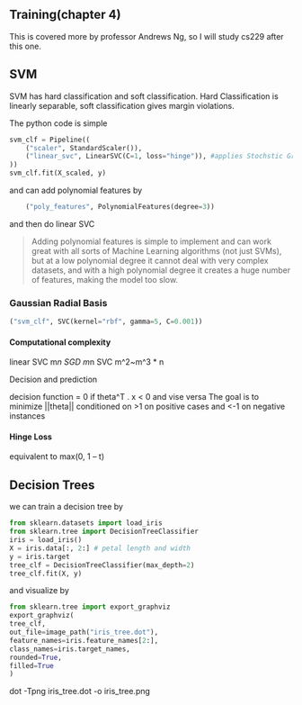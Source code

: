 ## Training(chapter 4)
This is covered more by professor Andrews Ng, so I will study cs229 after this one. 

## SVM
SVM has hard classification and soft classification. Hard Classification is linearly separable, soft classification gives margin violations. 

The python code is simple 
```python 
svm_clf = Pipeline((
    ("scaler", StandardScaler()),
    ("linear_svc", LinearSVC(C=1, loss="hinge")), #applies Stochstic Gradient Descent rather than batch
))
svm_clf.fit(X_scaled, y)
```
and can add polynomial features by 
```python 
    ("poly_features", PolynomialFeatures(degree=3))
```
and then do linear SVC

>Adding polynomial features is simple to implement and can work great with all sorts
of Machine Learning algorithms (not just SVMs), but at a low polynomial degree it
cannot deal with very complex datasets, and with a high polynomial degree it creates
a huge number of features, making the model too slow.

### Gaussian Radial Basis  
```python 
("svm_clf", SVC(kernel="rbf", gamma=5, C=0.001))
```

#### Computational complexity 
linear SVC m*n
SGD m*n
SVC m^2~m^3 * n

Decision and prediction 

decision function = 0 if theta^T . x < 0 and vise versa
The goal is to minimize ||theta|| conditioned on >1 on positive cases and <-1 on negative instances 

#### Hinge Loss
equivalent to max(0, 1 – t)

## Decision Trees
we can train a decision tree by 
```python 
from sklearn.datasets import load_iris
from sklearn.tree import DecisionTreeClassifier
iris = load_iris()
X = iris.data[:, 2:] # petal length and width
y = iris.target
tree_clf = DecisionTreeClassifier(max_depth=2)
tree_clf.fit(X, y)
```
and visualize by 
```python 
from sklearn.tree import export_graphviz
export_graphviz(
tree_clf,
out_file=image_path("iris_tree.dot"),
feature_names=iris.feature_names[2:],
class_names=iris.target_names,
rounded=True,
filled=True
)
```
dot -Tpng iris_tree.dot -o iris_tree.png

